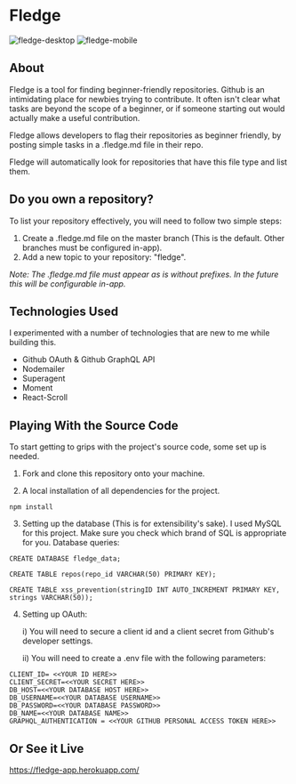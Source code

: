 # Fledge

![fledge-desktop](https://i.imgur.com/XQTwLqp.png)
![fledge-mobile](https://i.imgur.com/7hM87pk.png)

## About

Fledge is a tool for finding beginner-friendly repositories.
Github is an intimidating place for newbies trying to contribute.
It often isn't clear what tasks are beyond the scope of a beginner,
or if someone starting out would actually make a useful contribution.

Fledge allows developers to flag their repositories as beginner friendly,
by posting simple tasks in a .fledge.md file in their repo.

Fledge will automatically look for repositories that have this file type and list
them.

## Do you own a repository?

To list your repository effectively, you will need to follow two simple steps:

1. Create a .fledge.md file on the master branch (This is the default. Other branches must be configured in-app).
2. Add a new topic to your repository: "fledge".

_Note: The .fledge.md file must appear as is without prefixes. In the future this will be configurable in-app._

## Technologies Used

I experimented with a number of technologies that are new to me while building this.

- Github OAuth & Github GraphQL API
- Nodemailer
- Superagent
- Moment
- React-Scroll

## Playing With the Source Code

To start getting to grips with the project's source code, some set up is needed.

1. Fork and clone this repository onto your machine.

2. A local installation of all dependencies for the project.

```
npm install
```

3. Setting up the database (This is for extensibility's sake).
   I used MySQL for this project. Make sure you check which brand of SQL is appropriate for you.
   Database queries:

```
CREATE DATABASE fledge_data;

CREATE TABLE repos(repo_id VARCHAR(50) PRIMARY KEY);

CREATE TABLE xss_prevention(stringID INT AUTO_INCREMENT PRIMARY KEY, strings VARCHAR(50));

```

4. Setting up OAuth:

   i) You will need to secure a client id and a client secret from Github's developer settings.

   ii) You will need to create a .env file with the following parameters:

```
CLIENT_ID= <<YOUR ID HERE>>
CLIENT_SECRET=<<YOUR SECRET HERE>>
DB_HOST=<<YOUR DATABASE HOST HERE>>
DB_USERNAME=<<YOUR DATABASE USERNAME>>
DB_PASSWORD=<<YOUR DATABASE PASSWORD>>
DB_NAME=<<YOUR DATABASE NAME>>
GRAPHQL_AUTHENTICATION = <<YOUR GITHUB PERSONAL ACCESS TOKEN HERE>>
```

## Or See it Live

https://fledge-app.herokuapp.com/
